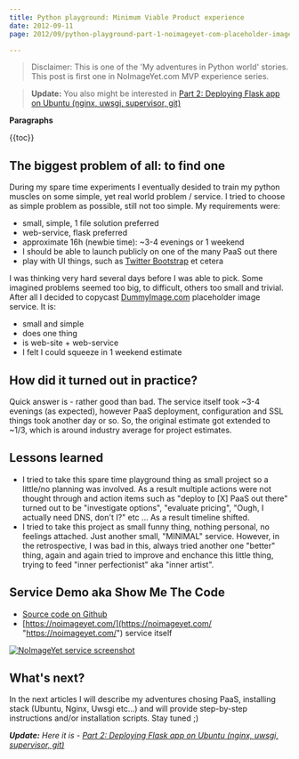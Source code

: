 ```yaml
---
title: Python playground: Minimum Viable Product experience
date: 2012-09-11
page: 2012/09/python-playground-part-1-noimageyet-com-placeholder-image-service-experience

---
```


> Disclaimer: This is one of the 'My adventures in Python world' stories. This post is first one in NoImageYet.com MVP experience series. 

> **Update:** 
>  You also might be interested in [Part 2: Deploying Flask app on Ubuntu (nginx, uwsgi, supervisor, git)](/2012/09/python-playground-part-2-deploying-flask-app-on-ubuntu-nginx-uwsgi-supervisor-git/ "Part 2: Deploying Flask app on Ubuntu (nginx, uwsgi, supervisor, git)")

**Paragraphs**

{{toc}}

## The biggest problem of all: to find  one 
During my spare time experiments I eventually desided to train my python muscles on some simple, yet real world problem / service. I tried to choose as simple problem as possible, still not too simple. 
My requirements were:

- small, simple, 1 file solution preferred
- web-service, flask preferred
- approximate 16h (newbie time): ~3-4 evenings or 1 weekend
- I should be able to launch publicly on one of the many PaaS out there
- play with UI things, such as [Twitter Bootstrap](http://twitter.github.com/bootstrap/ "Twitter Bootstrap") et cetera 

I was thinking very hard several days before I was able to pick. Some imagined problems seemed too big, to difficult, others too small and trivial. After all I decided to copycast [DummyImage.com](http://dummyimage.com "DummyImage.com") placeholder image service. It is:

- small and simple
- does one thing
- is web-site + web-service
- I felt I could squeeze in 1 weekend estimate

## How did it turned out in practice?

Quick answer is - rather good than bad. The service itself took ~3-4 evenings (as expected), however PaaS deployment, configuration and SSL things took another day or so. So, the original estimate got extended to ~1/3, which is around industry average for project estimates.

## Lessons learned

- I tried to take this spare time playground thing as small project so a little/no planning was involved. As a result multiple actions were not thought through and action items such as "deploy to [X] PaaS out there" turned out to be "investigate options", "evaluate pricing", "Ough, I actually need DNS, don't I?" etc ... As a result timeline shifted.
- I tried to take this project as small funny thing, nothing personal, no feelings attached. Just another small, "MINIMAL" service. However, in the retrospective, I was bad in this, always tried another one "better" thing, again and again tried to improve and enchance this little thing, trying to feed "inner perfectionist" aka "inner artist".

## Service Demo aka Show Me The Code

- [Source code on Github](https://github.com/leonardinius/noimage-py "Source code on Github")
- [https://noimageyet.com/](https://noimageyet.com/ "https://noimageyet.com/") service itself

<a href="https://noimageyet.com/"><img src="/resources/images/2012-09-11_2358_noimageyet_screenshot.png" title="NoImageYet service screenshot" /></a>

## What's next? 

In the next articles I will describe my adventures chosing PaaS, installing stack (Ubuntu, Nginx, Uwsgi etc...) and will provide step-by-step instructions and/or installation scripts. Stay tuned ;) 

_**Update:** Here it is - [Part 2: Deploying Flask app on Ubuntu (nginx, uwsgi, supervisor, git)](/2012/09/python-playground-part-2-deploying-flask-app-on-ubuntu-nginx-uwsgi-supervisor-git/ "Part 2: Deploying Flask app on Ubuntu (nginx, uwsgi, supervisor, git)")_